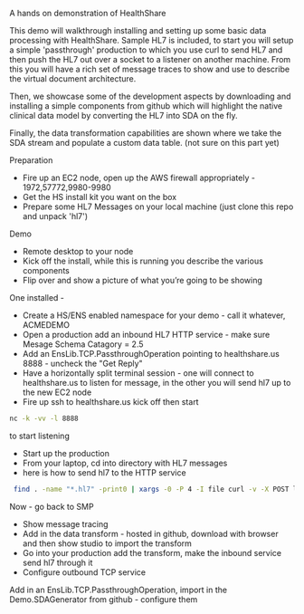 A hands on demonstration of HealthShare

This demo will walkthrough installing and setting up some basic data processing 
with HealthShare.
Sample HL7 is included, to start you will setup a simple 'passthrough' production
to which you use curl to send HL7 and then push the HL7 out over a socket to a listener
on another machine. From this you will have a rich set of message traces to show and
use to describe the virtual document architecture.

Then, we showcase some of the development aspects by downloading and installing
a simple components from github which will highlight the native clinical data model 
by converting the HL7 into SDA on the fly.

Finally, the data transformation capabilities are shown where we take the SDA
stream and populate a custom data table. (not sure on this part yet)

Preparation
- Fire up an EC2 node, open up the AWS firewall appropriately - 1972,57772,9980-9980
- Get the HS install kit you want on the box
- Prepare some HL7 Messages on your local machine (just clone this repo and unpack 'hl7')


Demo 
- Remote desktop to your node
- Kick off the install, while this is running you describe the various components
- Flip over and show a picture of what you’re going to be showing

One installed -
- Create a HS/ENS enabled namespace for your demo - call it whatever, ACMEDEMO
- Open a production add an inbound HL7 HTTP service - make sure Mesage Schema Catagory = 2.5
- Add an EnsLib.TCP.PassthroughOperation pointing to healthshare.us 8888 - uncheck the "Get Reply"
- Have a horizontally split terminal session - one will connect to healthshare.us to listen for message, in the other you will send hl7 up to the new EC2 node
- Fire up ssh to healthshare.us kick off then start 
```bash
nc -k -vv -l 8888 
```
to start listening

- Start up the production
- From your laptop, cd into directory with HL7 messages
- here is how to send hl7 to the HTTP service

```bash
 find . -name "*.hl7" -print0 | xargs -0 -P 4 -I file curl -v -X POST localhost:9980 --data-binary @file
```

Now - go back to SMP
- Show message tracing
- Add in the data transform - hosted in github, download with browser and then show studio to import the transform
- Go into your production add the transform, make the inbound service send hl7 through it
- Configure outbound TCP service

Add in an EnsLib.TCP.PassthroughOperation, import in the Demo.SDAGenerator from github - configure them

